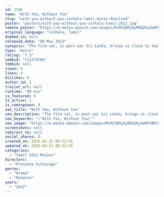 ```yaml
---
id: 1586
name: "With You, Without You"
slug: "with-you-without-you-sinhala-tamil-movie-download"
poster: "posters/with-you-without-you-sinhala-tamil-2012.jpg"
remote_poster: "https://m.media-amazon.com/images/M/MV5BMjAyMDQ2NjQwMV5BMl5BanBnXkFtZTcwOTE1MjI0OQ@@._V1_SX300.jpg"
original_language: "Sinhala, Tamil"
dubbed_in: null
released_date: "09 May 2013"
synopsis: "The film set, in post war Sri Lanka, brings us close to two characters who collide quite accidentally, and through them we experience the deep and seemingly unbridgeable chasm that conflict almost always creates. Will love help th..."
type: "movie"
rating: "7.3"
imdbid: "tt2274706"
tmdbid: null
views: 0
likes: 0
dislikes: 0
author_id: 1
trailer_url: null
runtime: "90 min"
is_featured: 0
is_active: 1
is_comingsoon: 0
seo_title: "With You, Without You"
seo_description: "The film set, in post war Sri Lanka, brings us close to two characters who collide quite accidentally, and through them we experience the deep and seemingly unbridgeable chasm that conflict almost always creates. Will love help th..."
seo_keywords: "\"With You, Without You\""
seo_image: "https://m.media-amazon.com/images/M/MV5BMjAyMDQ2NjQwMV5BMl5BanBnXkFtZTcwOTE1MjI0OQ@@._V1_SX300.jpg"
screenshots: null
redirect_to: null
social_shares: 0
created_at: 2025-03-22 09:32:55
updated_at: 2025-03-22 09:32:55
categories:
  - "Tamil 2012 Movies"
directors:
  - "Prasanna Vithanage"
genres:
  - "Drama"
  - "Romance"
years:
  - "2012"
---
```

